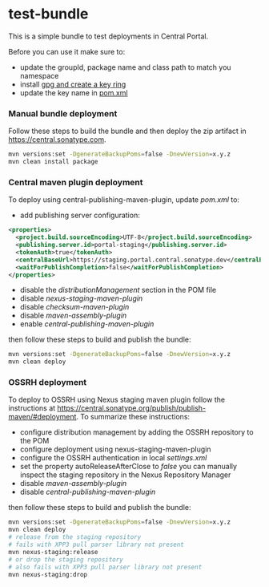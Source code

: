 # test-bundle

This is a simple bundle to test deployments in Central Portal.

Before you can use it make sure to:
  - update the groupId, package name and class path to match you namespace
  - install [gpg and create a key ring](https://central.sonatype.org/publish/requirements/gpg/#sign-files-with-gpgpgp)
  - update the key name in [pom.xml](pom.xml)


### Manual bundle deployment

Follow these steps to build the bundle and then deploy the zip artifact in https://central.sonatype.com.
```bash
mvn versions:set -DgenerateBackupPoms=false -DnewVersion=x.y.z
mvn clean install package
```


### Central maven plugin deployment

To deploy using central-publishing-maven-plugin, update _pom.xml_ to:
  - add publishing server configuration:
```xml
<properties>
  <project.build.sourceEncoding>UTF-8</project.build.sourceEncoding>
  <publishing.server.id>portal-staging</publishing.server.id>
  <tokenAuth>true</tokenAuth>
  <centralBaseUrl>https://staging.portal.central.sonatype.dev</centralBaseUrl>
  <waitForPublishCompletion>false</waitForPublishCompletion>
</properties>
```
  - disable the _distributionManagement_ section in the POM file
  - disable _nexus-staging-maven-plugin_
  - disable _checksum-maven-plugin_
  - disable _maven-assembly-plugin_
  - enable _central-publishing-maven-plugin_

then follow these steps to build and publish the bundle:
```bash
mvn versions:set -DgenerateBackupPoms=false -DnewVersion=x.y.z
mvn clean deploy
```


### OSSRH deployment

To deploy to OSSRH using Nexus staging maven plugin follow the instructions at
https://central.sonatype.org/publish/publish-maven/#deployment. To summarize these instructions:
  - configure distribution management by adding the OSSRH repository to the POM
  - configure deployment using nexus-staging-maven-plugin
  - configure the OSSRH authentication in local _settings.xml_
  - set the property autoReleaseAfterClose to *false* you can manually inspect the staging repository
    in the Nexus Repository Manager
  - disable _maven-assembly-plugin_
  - disable _central-publishing-maven-plugin_

then follow these steps to build and publish the bundle:
```bash
mvn versions:set -DgenerateBackupPoms=false -DnewVersion=x.y.z
mvn clean deploy
# release from the staging repository
# fails with XPP3 pull parser library not present
mvn nexus-staging:release 
# or drop the staging repository
# also fails with XPP3 pull parser library not present
mvn nexus-staging:drop
```
